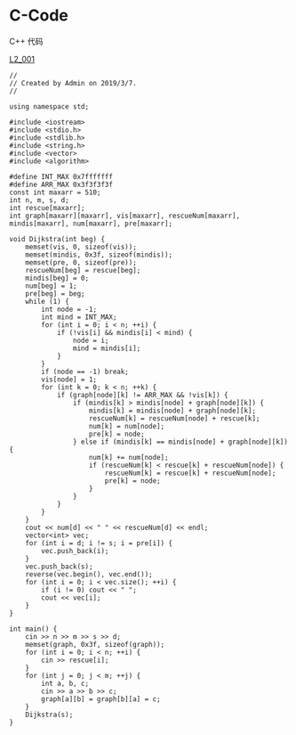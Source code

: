 # C-Code
C++ 代码

[L2_001](https://pintia.cn/problem-sets/994805046380707840/problems/994805073643683840)

    //
    // Created by Admin on 2019/3/7.
    //

    using namespace std;

    #include <iostream>
    #include <stdio.h>
    #include <stdlib.h>
    #include <string.h>
    #include <vector>
    #include <algorithm>

    #define INT_MAX 0x7fffffff
    #define ARR_MAX 0x3f3f3f3f
    const int maxarr = 510;
    int n, m, s, d;
    int rescue[maxarr];
    int graph[maxarr][maxarr], vis[maxarr], rescueNum[maxarr], mindis[maxarr], num[maxarr], pre[maxarr];

    void Dijkstra(int beg) {
        memset(vis, 0, sizeof(vis));
        memset(mindis, 0x3f, sizeof(mindis));
        memset(pre, 0, sizeof(pre));
        rescueNum[beg] = rescue[beg];
        mindis[beg] = 0;
        num[beg] = 1;
        pre[beg] = beg;
        while (1) {
            int node = -1;
            int mind = INT_MAX;
            for (int i = 0; i < n; ++i) {
                if (!vis[i] && mindis[i] < mind) {
                    node = i;
                    mind = mindis[i];
                }
            }
            if (node == -1) break;
            vis[node] = 1;
            for (int k = 0; k < n; ++k) {
                if (graph[node][k] != ARR_MAX && !vis[k]) {
                    if (mindis[k] > mindis[node] + graph[node][k]) {
                        mindis[k] = mindis[node] + graph[node][k];
                        rescueNum[k] = rescueNum[node] + rescue[k];
                        num[k] = num[node];
                        pre[k] = node;
                    } else if (mindis[k] == mindis[node] + graph[node][k]) {
                        num[k] += num[node];
                        if (rescueNum[k] < rescue[k] + rescueNum[node]) {
                            rescueNum[k] = rescue[k] + rescueNum[node];
                            pre[k] = node;
                        }
                    }
                }
            }
        }
        cout << num[d] << " " << rescueNum[d] << endl;
        vector<int> vec;
        for (int i = d; i != s; i = pre[i]) {
            vec.push_back(i);
        }
        vec.push_back(s);
        reverse(vec.begin(), vec.end());
        for (int i = 0; i < vec.size(); ++i) {
            if (i != 0) cout << " ";
            cout << vec[i];
        }
    }

    int main() {
        cin >> n >> m >> s >> d;
        memset(graph, 0x3f, sizeof(graph));
        for (int i = 0; i < n; ++i) {
            cin >> rescue[i];
        }
        for (int j = 0; j < m; ++j) {
            int a, b, c;
            cin >> a >> b >> c;
            graph[a][b] = graph[b][a] = c;
        }
        Dijkstra(s);
    }
